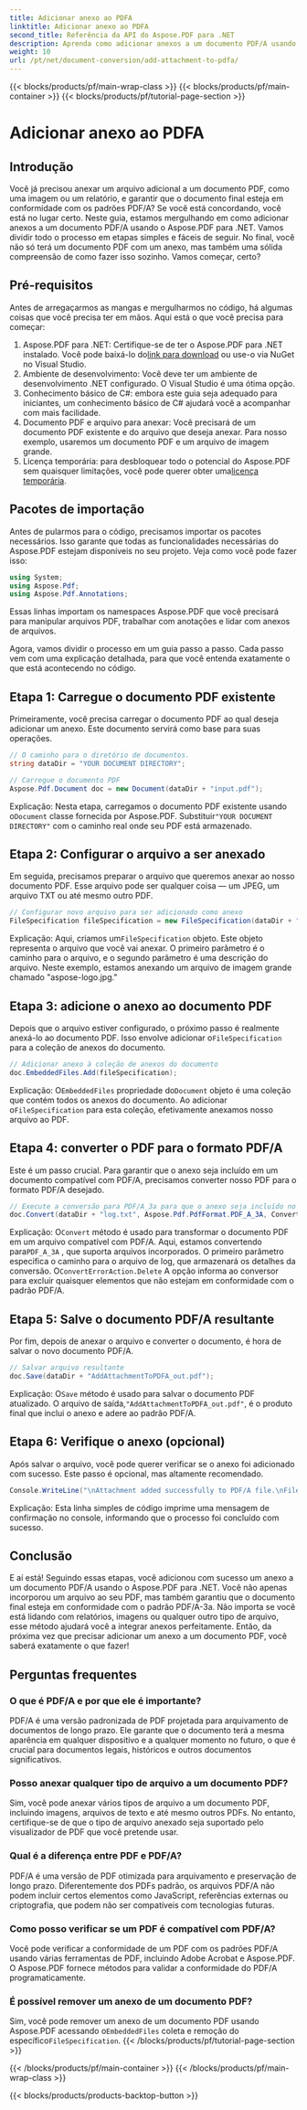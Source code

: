 ```yaml
---
title: Adicionar anexo ao PDFA
linktitle: Adicionar anexo ao PDFA
second_title: Referência da API do Aspose.PDF para .NET
description: Aprenda como adicionar anexos a um documento PDF/A usando o Aspose.PDF para .NET com este guia passo a passo.
weight: 10
url: /pt/net/document-conversion/add-attachment-to-pdfa/
---
```


{{< blocks/products/pf/main-wrap-class >}}
{{< blocks/products/pf/main-container >}}
{{< blocks/products/pf/tutorial-page-section >}}

# Adicionar anexo ao PDFA

## Introdução

Você já precisou anexar um arquivo adicional a um documento PDF, como uma imagem ou um relatório, e garantir que o documento final esteja em conformidade com os padrões PDF/A? Se você está concordando, você está no lugar certo. Neste guia, estamos mergulhando em como adicionar anexos a um documento PDF/A usando o Aspose.PDF para .NET. Vamos dividir todo o processo em etapas simples e fáceis de seguir. No final, você não só terá um documento PDF com um anexo, mas também uma sólida compreensão de como fazer isso sozinho. Vamos começar, certo?

## Pré-requisitos

Antes de arregaçarmos as mangas e mergulharmos no código, há algumas coisas que você precisa ter em mãos. Aqui está o que você precisa para começar:

1.  Aspose.PDF para .NET: Certifique-se de ter o Aspose.PDF para .NET instalado. Você pode baixá-lo do[link para download](https://releases.aspose.com/pdf/net/) ou use-o via NuGet no Visual Studio.
2. Ambiente de desenvolvimento: Você deve ter um ambiente de desenvolvimento .NET configurado. O Visual Studio é uma ótima opção.
3. Conhecimento básico de C#: embora este guia seja adequado para iniciantes, um conhecimento básico de C# ajudará você a acompanhar com mais facilidade.
4. Documento PDF e arquivo para anexar: Você precisará de um documento PDF existente e do arquivo que deseja anexar. Para nosso exemplo, usaremos um documento PDF e um arquivo de imagem grande.
5.  Licença temporária: para desbloquear todo o potencial do Aspose.PDF sem quaisquer limitações, você pode querer obter uma[licença temporária](https://purchase.aspose.com/temporary-license/).

## Pacotes de importação

Antes de pularmos para o código, precisamos importar os pacotes necessários. Isso garante que todas as funcionalidades necessárias do Aspose.PDF estejam disponíveis no seu projeto. Veja como você pode fazer isso:

```csharp
using System;
using Aspose.Pdf;
using Aspose.Pdf.Annotations;
```

Essas linhas importam os namespaces Aspose.PDF que você precisará para manipular arquivos PDF, trabalhar com anotações e lidar com anexos de arquivos.

Agora, vamos dividir o processo em um guia passo a passo. Cada passo vem com uma explicação detalhada, para que você entenda exatamente o que está acontecendo no código.

## Etapa 1: Carregue o documento PDF existente

Primeiramente, você precisa carregar o documento PDF ao qual deseja adicionar um anexo. Este documento servirá como base para suas operações.

```csharp
// O caminho para o diretório de documentos.
string dataDir = "YOUR DOCUMENT DIRECTORY";

// Carregue o documento PDF
Aspose.Pdf.Document doc = new Document(dataDir + "input.pdf");
```

 Explicação: Nesta etapa, carregamos o documento PDF existente usando o`Document` classe fornecida por Aspose.PDF. Substituir`"YOUR DOCUMENT DIRECTORY"` com o caminho real onde seu PDF está armazenado.

## Etapa 2: Configurar o arquivo a ser anexado

Em seguida, precisamos preparar o arquivo que queremos anexar ao nosso documento PDF. Esse arquivo pode ser qualquer coisa — um JPEG, um arquivo TXT ou até mesmo outro PDF.

```csharp
// Configurar novo arquivo para ser adicionado como anexo
FileSpecification fileSpecification = new FileSpecification(dataDir + "aspose-logo.jpg", "Large Image file");
```

 Explicação: Aqui, criamos um`FileSpecification` objeto. Este objeto representa o arquivo que você vai anexar. O primeiro parâmetro é o caminho para o arquivo, e o segundo parâmetro é uma descrição do arquivo. Neste exemplo, estamos anexando um arquivo de imagem grande chamado "aspose-logo.jpg."

## Etapa 3: adicione o anexo ao documento PDF

 Depois que o arquivo estiver configurado, o próximo passo é realmente anexá-lo ao documento PDF. Isso envolve adicionar o`FileSpecification` para a coleção de anexos do documento.

```csharp
// Adicionar anexo à coleção de anexos do documento
doc.EmbeddedFiles.Add(fileSpecification);
```

 Explicação: O`EmbeddedFiles` propriedade do`Document` objeto é uma coleção que contém todos os anexos do documento. Ao adicionar o`FileSpecification` para esta coleção, efetivamente anexamos nosso arquivo ao PDF.

## Etapa 4: converter o PDF para o formato PDF/A

Este é um passo crucial. Para garantir que o anexo seja incluído em um documento compatível com PDF/A, precisamos converter nosso PDF para o formato PDF/A desejado.

```csharp
// Execute a conversão para PDF/A_3a para que o anexo seja incluído no arquivo resultante
doc.Convert(dataDir + "log.txt", Aspose.Pdf.PdfFormat.PDF_A_3A, ConvertErrorAction.Delete);
```

 Explicação: O`Convert` método é usado para transformar o documento PDF em um arquivo compatível com PDF/A. Aqui, estamos convertendo para`PDF_A_3A` , que suporta arquivos incorporados. O primeiro parâmetro especifica o caminho para o arquivo de log, que armazenará os detalhes da conversão. O`ConvertErrorAction.Delete` A opção informa ao conversor para excluir quaisquer elementos que não estejam em conformidade com o padrão PDF/A.

## Etapa 5: Salve o documento PDF/A resultante

Por fim, depois de anexar o arquivo e converter o documento, é hora de salvar o novo documento PDF/A.

```csharp
// Salvar arquivo resultante
doc.Save(dataDir + "AddAttachmentToPDFA_out.pdf");
```

 Explicação: O`Save` método é usado para salvar o documento PDF atualizado. O arquivo de saída,`"AddAttachmentToPDFA_out.pdf"`, é o produto final que inclui o anexo e adere ao padrão PDF/A.

## Etapa 6: Verifique o anexo (opcional)

Após salvar o arquivo, você pode querer verificar se o anexo foi adicionado com sucesso. Este passo é opcional, mas altamente recomendado.

```csharp
Console.WriteLine("\nAttachment added successfully to PDF/A file.\nFile saved at " + dataDir);
```

Explicação: Esta linha simples de código imprime uma mensagem de confirmação no console, informando que o processo foi concluído com sucesso.

## Conclusão

E aí está! Seguindo essas etapas, você adicionou com sucesso um anexo a um documento PDF/A usando o Aspose.PDF para .NET. Você não apenas incorporou um arquivo ao seu PDF, mas também garantiu que o documento final esteja em conformidade com o padrão PDF/A-3a. Não importa se você está lidando com relatórios, imagens ou qualquer outro tipo de arquivo, esse método ajudará você a integrar anexos perfeitamente. Então, da próxima vez que precisar adicionar um anexo a um documento PDF, você saberá exatamente o que fazer!

## Perguntas frequentes

### O que é PDF/A e por que ele é importante?  
PDF/A é uma versão padronizada de PDF projetada para arquivamento de documentos de longo prazo. Ele garante que o documento terá a mesma aparência em qualquer dispositivo e a qualquer momento no futuro, o que é crucial para documentos legais, históricos e outros documentos significativos.

### Posso anexar qualquer tipo de arquivo a um documento PDF?  
Sim, você pode anexar vários tipos de arquivo a um documento PDF, incluindo imagens, arquivos de texto e até mesmo outros PDFs. No entanto, certifique-se de que o tipo de arquivo anexado seja suportado pelo visualizador de PDF que você pretende usar.

### Qual é a diferença entre PDF e PDF/A?  
PDF/A é uma versão de PDF otimizada para arquivamento e preservação de longo prazo. Diferentemente dos PDFs padrão, os arquivos PDF/A não podem incluir certos elementos como JavaScript, referências externas ou criptografia, que podem não ser compatíveis com tecnologias futuras.

### Como posso verificar se um PDF é compatível com PDF/A?  
Você pode verificar a conformidade de um PDF com os padrões PDF/A usando várias ferramentas de PDF, incluindo Adobe Acrobat e Aspose.PDF. O Aspose.PDF fornece métodos para validar a conformidade do PDF/A programaticamente.

### É possível remover um anexo de um documento PDF?  
 Sim, você pode remover um anexo de um documento PDF usando Aspose.PDF acessando o`EmbeddedFiles` coleta e remoção do específico`FileSpecification`.
{{< /blocks/products/pf/tutorial-page-section >}}

{{< /blocks/products/pf/main-container >}}
{{< /blocks/products/pf/main-wrap-class >}}

{{< blocks/products/products-backtop-button >}}
